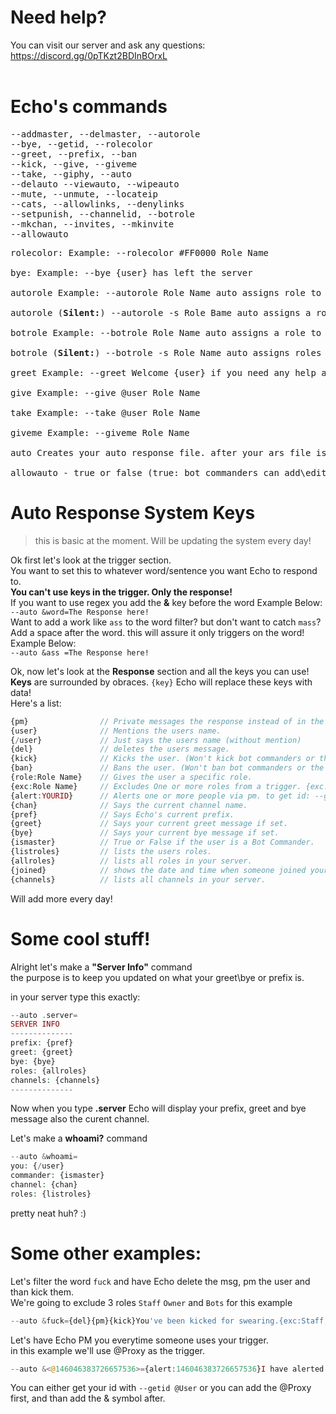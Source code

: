 # Need help?
You can visit our server and ask any questions: https://discord.gg/0pTKzt2BDInBOrxL <Br>
<Br>
# Echo's commands

<pre>
--addmaster, --delmaster, --autorole
--bye, --getid, --rolecolor
--greet, --prefix, --ban
--kick, --give, --giveme
--take, --giphy, --auto
--delauto --viewauto, --wipeauto
--mute, --unmute, --locateip
--cats, --allowlinks, --denylinks
--setpunish, --channelid, --botrole
--mkchan, --invites, --mkinvite
--allowauto
</pre>
  
<pre>
rolecolor: Example: --rolecolor #FF0000 Role Name<br>
bye: Example: --bye {user} has left the server<br>
autorole Example: --autorole Role Name auto assigns role to new members.<br>
autorole (<b>Silent:</b>) --autorole -s Role Bame auto assigns a role to a new member silently.<br>
botrole Example: --botrole Role Name auto assigns a role to new bot accounts that join your server.<br>
botrole (<b>Silent:</b>) --botrole -s Role Name auto assigns roles to new bots silently.<br>
greet Example: --greet Welcome {user} if you need any help ask Proxy! you can use {/user} for non-mentions.<br>
give Example: --give @user Role Name<br>
take Example: --take @user Role Name<br>
giveme Example: --giveme Role Name<br>
auto Creates your auto response file. after your ars file is built. you type: --auto trigger=response<br>
allowauto - true or false (true: bot commanders can add\edit your A.R.S)
</pre>

# Auto Response System Keys
> this is basic at the moment. Will be updating the system every day!  
  
Ok first let's look at the trigger section.  
You want to set this to whatever word/sentence you want Echo to respond to.  
<b>You can't use keys in the trigger. Only the response!</b>  
If you want to use regex you add the <b>&</b> key before the word Example Below:  
`--auto &word=The Response here!`  
Want to add a work like `ass` to the word filter? but don't want to catch `mass`?  
Add a space after the word. this will assure it only triggers on the word! Example Below:  
`--auto &ass =The Response here!`  
  
Ok, now let's look at the <b>Response</b> section and all the keys you can use!  
<b>Keys</b> are surrounded by obraces. `{key}` Echo will replace these keys with data!  
Here's a list:  
```php
{pm}                // Private messages the response instead of in the server.
{user}              // Mentions the users name.
{/user}             // Just says the users name (without mention)
{del}               // deletes the users message.
{kick}              // Kicks the user. (Won't kick bot commanders or the owner)
{ban}               // Bans the user. (Won't ban bot commanders or the owner)
{role:Role Name}    // Gives the user a specific role.
{exc:Role Name}     // Excludes One or more roles from a trigger. {exc:Role1,Role2,Role3}
{alert:YOURID}      // Alerts one or more people via pm. to get id: --getid @User
{chan}              // Says the current channel name.
{pref}              // Says Echo's current prefix.
{greet}             // Says your current greet message if set.
{bye}               // Says your current bye message if set.
{ismaster}          // True or False if the user is a Bot Commander.
{listroles}         // lists the users roles.
{allroles}          // lists all roles in your server.
{joined}            // shows the date and time when someone joined your server.
{channels}          // lists all channels in your server.
```
  
Will add more every day!
  
# Some cool stuff!
Alright let's make a **"Server Info"** command  
the purpose is to keep you updated on what your greet\bye or prefix is.  
  
in your server type this exactly:  
```php
--auto .server=
SERVER INFO
--------------
prefix: {pref}
greet: {greet}
bye: {bye}
roles: {allroles}
channels: {channels}
--------------
```
Now when you type **.server** Echo will display your prefix, greet and bye message also the curent channel.  
  
  
Let's make a **whoami?** command  
```php
--auto &whoami=
you: {/user}
commander: {ismaster}
channel: {chan}
roles: {listroles}
```
pretty neat huh? :)  
  
# Some other examples:

Let's filter the word `fuck` and have Echo delete the msg, pm the user and than kick them.  
We're going to exclude 3 roles `Staff` `Owner` and `Bots` for this example  
```php
--auto &fuck={del}{pm}{kick}You've been kicked for swearing.{exc:Staff,Owner,Bots}
```
  
Let's have Echo PM you everytime someone uses your trigger.  
in this example we'll use @Proxy as the trigger.  
```php
--auto &<@146046383726657536>={alert:146046383726657536}I have alerted proxy that you need help.
```
You can either get your id with `--getid @User` or you can add the @Proxy first, and than add the & symbol after.  

